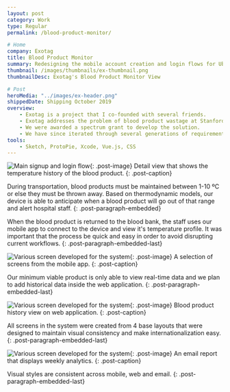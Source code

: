 ```yaml
---
layout: post
category: Work
type: Regular
permalink: /blood-product-monitor/

# Home
company: Exotag
title: Blood Product Monitor
summary: Redesigning the mobile account creation and login flows for Uber riders across the globe.
thumbnail: /images/thumbnails/ex-thumbnail.png
thumbnailDesc: Exotag's Blood Product Monitor View

# Post
heroMedia: "../images/ex-header.png"
shippedDate: Shipping October 2019
overview:
    - Exotag is a project that I co-founded with several friends.
    - Exotag addresses the problem of blood product wastage at Stanford University Hospital. This problem costs Standford approximately $350K/year.
    - We were awarded a spectrum grant to develop the solution.
    - We have since iterated through several generations of requirements and solutions finally landing on our latest prototype device.
tools:
    - Sketch, ProtoPie, Xcode, Vue.js, CSS
---
```


![Main signup and login flow](../images/ex-1.png){: .post-image}
Detail view that shows the temperature history of the blood product.
{: .post-caption}

During transportation, blood products must be maintained between 1-10 ºC or else they must be thrown away. Based on thermodynamic models, our device is able to anticipate when a blood product will go out of that range and alert hospital staff.
{: .post-paragraph-embedded}

When the blood product is returned to the blood bank, the staff uses our mobile app to connect to the device and view it's temperature profile. It was important that the process be quick and easy in order to avoid disrupting current workflows.
{: .post-paragraph-embedded-last}

![Various screen developed for the system](../images/ex-2.png){: .post-image}
A selection of screens from the mobile app.
{: .post-caption}

Our minimum viable product is only able to view real-time data and we plan to add historical data inside the web application.
{: .post-paragraph-embedded-last}

![Various screen developed for the system](../images/ex-3.png){: .post-image}
Blood product history view on web application.
{: .post-caption}

All screens in the system were created from 4 base layouts that were designed to maintain visual consistency and make internationalization easy.
{: .post-paragraph-embedded-last}


![Various screen developed for the system](../images/ex-4.png){: .post-image}
An email report that displays weekly analytics.
{: .post-caption}

Visual styles are consistent across mobile, web and email.
{: .post-paragraph-embedded-last}